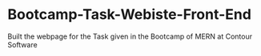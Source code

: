 # Bootcamp-Task-Webiste-Front-End
Built the webpage for the Task given in the Bootcamp of MERN at Contour Software 
